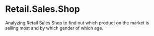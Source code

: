# Retail.Sales.Shop
Analyzing Retail Sales Shop to find out which product on the market is selling most and by which gender of which age.  
